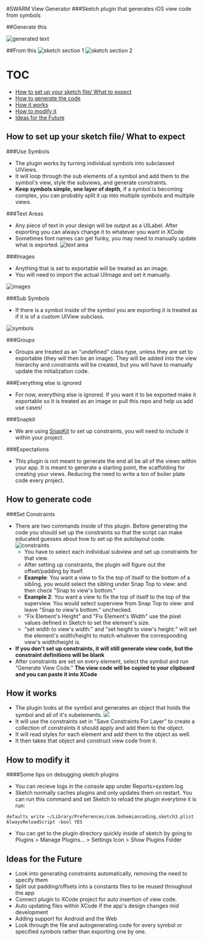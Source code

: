 #SWARM View Generator
###Sketch plugin that generates iOS view code from symbols


##Generate this

![generated text](images/output.png)

##From this
![sketch section 1](images/symbol.png) ![sketch section 2](images/preview.png)


TOC
==
* [How to set up your sketch file/ What to expect](#how-to-set-up-your-sketch-file/-What-to-expect)
* [How to generate the code](#how-to-generate-code)
* [How it works](#how-it-works)
* [How to modify it](#how-to-modify-it)
* [Ideas for the Future](#ideas-for-the-future)


How to set up your sketch file/ What to expect
--------------
###Use Symbols
* The plugin works by turning individual symbols into subclassed UIViews.
* It will loop through the sub elements of a symbol and add them to the symbol's view, style the subviews, and generate constraints.
* **Keep symbols simple, one layer of depth**, if a symbol is becoming complex, you can probably split it up into multiple symbols and multiple views.

###Text Areas 
* Any piece of text in your design will be output as a UILabel. After exporting you can always change it to whatever you want in XCode
* Sometimes font names can get funky, you may need to manually update what is exported.
![text area](images/UILabel.png)

###Images
* Anything that is set to exportable will be treated as an image.
* You will need to import the actual UIImage and set it manually.

![images](images/imageview.png)

###Sub Symbols
* If there is a symbol inside of the symbol you are exporting it is treated as if it is of a custom UIView subclass.

![symbols](images/symbolDecleration.png)

###Groups
* Groups are treated as an "undefined" class type, unless they are set to exportable (they will then be an image). They will be added into the view hierarchy and constraints will be created, but you will have to manually update the initialization code.

###Everything else is ignored
* For now, everything else is ignored. If you want it to be exported make it exportable so it is treated as an image or pull this repo and help us add use cases!

###Snapkit
* We are using [SnapKit](https://github.com/SnapKit/SnapKit) to set up constraints, you will need to include it within your project. 

###Expectations
* This plugin is not meant to generate the end all be all of the views within your app. It is meant to generate a starting point, the scaffolding for creating your views. Reducing the need to write a ton of boiler plate code every project.

How to generate code
----------
###Set Constraints
* There are two commands inside of this plugin. Before generating the code you should set up the constraints so that the script can make educated guesses about how to set up the autolayout code. ![constraints](images/constraints.png)
	* You have to select each individual subview and set up constraints for that view. 
	* After setting up constraints, the plugin will figure out the offset/padding by itself.
	* **Example**: You want a view to fix the top of itself to the bottom of a sibling, you would select the sibling under Snap Top to view: and then check "Snap to view's bottom."
	* **Example 2**: You want a view to fix the top of itself to the top of the superview. You would select superview from Snap Top to view: and leave "Snap to view's bottom." unchecked.
	* "Fix Element's Height" and "Fix Element's Width" use the pixel values defined in Sketch to set the element's size.
	* "set width to view's width:" and "set height to view's height:" will set the element's width/height to match whatever the corresponding view's width/height is.
* **If you don't set up constraints, it will still generate view code, but the constraint definitions will be blank**
* After constraints are set on every element, select the symbol and run "Generate View Code." **The view code will be copied to your clipboard and you can paste it into XCode**


How it works
----------
* The plugin looks at the symbol and generates an object that holds the symbol and all of it's subelements. ![](images/view_tree.png)
* It will use the constraints set in "Save Constraints For Layer" to create a collection of constraints it should apply and add them to the object.
* It will read styles for each element and add them to the object as well.
* It then takes that object and construct view code from it. 

How to modify it
------
####Some tips on debugging sketch plugins
* You can recieve logs in the console app under Reports>system.log
* Sketch normally caches plugins and only updates them on restart. You can run this command and set Sketch to reload the plugin everytime it is run:
```
defaults write ~/Library/Preferences/com.bohemiancoding.sketch3.plist AlwaysReloadScript -bool YES
```
* You can get to the plugin directory quickly inside of sketch by going to Plugins > Manage Plugins... > Settings Icon > Show Plugins Folder

Ideas for the Future
------
* Look into generating constraints automatically, removing the need to specify them
* Split out padding/offsets into a constants files to be reused throughout the app
* Connect plugin to XCode project for auto insertion of view code.
* Auto updating files within XCode if the app's design changes mid development
* Adding support for Android and the Web
* Look through the file and autogenerating code for every symbol or specified symbols rather than exporting one by one.
